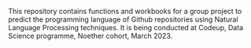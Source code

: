 This repository contains functions and workbooks for a group project to predict the programming language of Github repositories using Natural Language Processing techniques. It is being conducted at Codeup, Data Science programme, Noether cohort, March 2023.